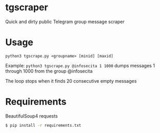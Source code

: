 # tgscraper
Quick and dirty public Telegram group message scraper

# Usage
```python3 tgscrape.py <groupname> [minid] [maxid]```

Example:
```python3 tgscrape.py @infosecita 1 1000```
dumps messages 1 through 1000 from the group @infosecita

The loop stops when it finds 20 consecutive empty messages

# Requirements
BeautifulSoup4
requests
```bash
$ pip install -r requirements.txt
```
